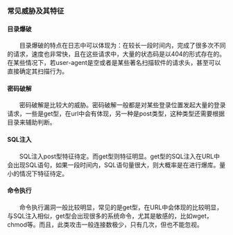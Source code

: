 ### 常见威胁及其特征

#### 目录爆破
&emsp;&emsp;目录爆破的特点在日志中可以体现为：在较长一段时间内，完成了很多次<span>不同</span>的请求，速度也非常快，且在这些请求中，大量的状态码是以404的形式存在的。在某些情况下，若user-agent是空或者是某些著名扫描软件的请求头，甚至可以直接确定其扫描行为。
#### 密码破解
&emsp;&emsp;密码破解是比较大的威胁。密码破解一般都是对某些登录位置发起大量的登录请求，一些是get型，在url中会有体现，另一种是post类型，这种类型还需要根据目录来辅助判断。
#### SQL注入
&emsp;&emsp;SQL注入post型特征待定。而get型则特征明显。get型的SQL注入在URL中会出现SQL语句，如果一段时间内，SQL语句量很大，则大概率是在进行爆库。量小的情况下特征待定。
#### 命令执行
&emsp;&emsp;命令执行漏洞一般比较明显，常见的是get型，在URL中会体现的比较明显，与SQL注入相似，get型会出现很多的系统命令，尤其是敏感的，比如wget，chmod等。而且，此类攻击一般连接数极少，只有几次，但也不能忽视。

